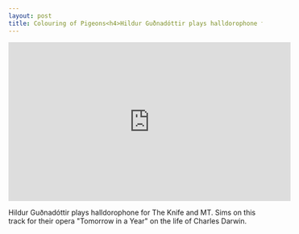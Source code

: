 ```yaml
---
layout: post
title: Colouring of Pigeons<h4>Hildur Guðnadóttir plays halldorophone for The Knife</h4>
---
```

<iframe width="560" height="315" src="https://www.youtube.com/embed/FaT7ZCxI71k?rel=0&amp;showinfo=0" frameborder="0" gesture="media" allow="encrypted-media" allowfullscreen></iframe>

Hildur Guðnadóttir plays halldorophone for The Knife and MT. Sims on this track for their opera "Tomorrow in a Year" on the life of Charles Darwin.

